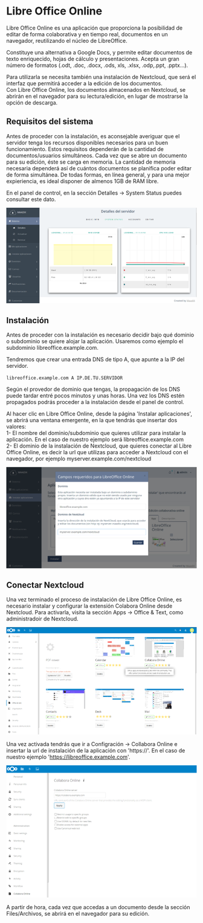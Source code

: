 # Libre Office Online

Libre Office Online es una aplicación que proporciona la posibilidad de editar de forma colaborativa y en tiempo real, documentos en un navegador, reutilizando el núcleo de LibreOffice.   

Constituye una alternativa a Google Docs, y permite editar documentos de texto enriquecido, hojas de cálculo y presentaciones. Acepta un gran número de formatos (.odt, .doc, .docx, .ods, xls, .xlsx, .odp,.ppt, .pptx...).  

Para utilizarla se necesita también una instalación de Nextcloud, que será el interfaz que permitirá acceder a la edición de los documentos.  
Con Libre Office Online, los documentos almacenados en Nextcloud, se abrirán en el navegador para su lectura/edición, en lugar de mostrarse la opción de descarga.  

## Requisitos del sistema  

Antes de proceder con la instalación, es aconsejable averiguar que el servidor tenga los recursos disponibles necesarios para un buen funcionamiento.  Estos requisitos dependerán de la cantidad de documentos/usuarios simultáneos. Cada vez que se abre un documento para su edición, éste se carga en memoria. La cantidad de memoria necesaria dependerá así de cuántos documentos se planifica poder editar de forma simultánea. De todas formas, en línea general, y para una mejor expieriencia, es ideal disponer de almenos 1GB de RAM libre.  

En el panel de control, en la sección Detalles -> System Status puedes consultar este dato. 

![Screenshot](img/system_status_ram.png)

## Instalación  

Antes de proceder con la instalación es necesario decidir bajo qué dominio o subdominio se quiere alojar la aplicación. Usaremos como ejemplo el subdominio libreoffice.example.com.  

Tendremos que crear una entrada DNS de tipo A, que apunte a la IP del servidor.

 `libreoffice.example.com A IP.DE.TU.SERVIDOR`  

Según el provedor de dominio que tengas, la propagación de los DNS puede tardar entré pocos minutos y unas horas. Una vez los DNS estén propagados podrás proceder a la instalación desde el panel de control.  

Al hacer clic en Libre Office Online, desde la página 'Instalar aplicaciones', se abrirá una ventana emergente, en la que tendrás que insertar dos valores:  
1- El nombre del dominio/subdominio que quieres utilizar para instalar la aplicación. En el caso de nuestro ejemplo será libreoffice.example.com  
2- El dominio de la instalación de Nextcloud, que quieres conectar al Libre Office Online, es decir la url que utilizas para acceder a Nextcloud con el navegador, por ejemplo myserver.example.com/nextcloud  

![Screenshot](img/lool/install.png)


## Conectar Nextcloud

Una vez terminado el proceso de instalación de Libre Office Online, es necesario instalar y configurar la extensión Colabora Online desde Nextcloud. Para activarla, visita la sección Apps -> Office & Text, como administradoir de Nextcloud.

![Screenshot](img/lool/collabora-install.png)

Una  vez activada tendrás que ir a Configración -> Collabora Online e insertar la url de instalación de la aplicación con 'https://'. En el caso de nuestro ejemplo 'https://libreoffice.example.com'.  

![Screenshot](img/lool/collabora-configure.png)

A partir de hora, cada vez que accedas a un documento desde la sección Files/Archivos, se abrirá en el navegador para su edición.

